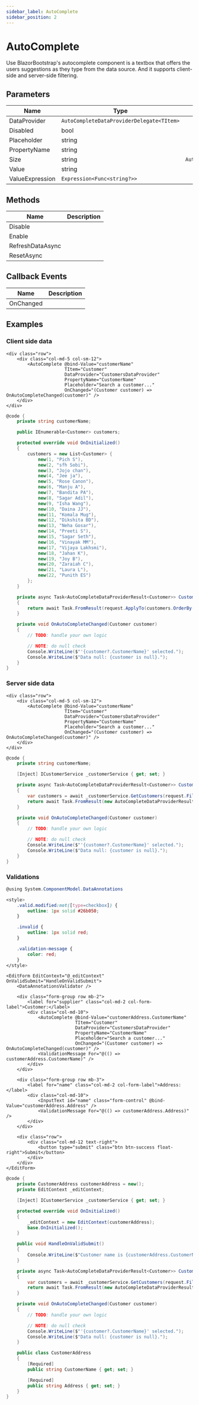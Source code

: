 ```yaml
---
sidebar_label: AutoComplete
sidebar_position: 2
---
```


# AutoComplete

Use BlazorBootstrap's autocomplete component is a textbox that offers the users suggestions as they type from the data source. And it supports client-side and server-side filtering.

## Parameters
| Name | Type | Descritpion | Required | Default |
|--|--|--|--|--|
| DataProvider | `AutoCompleteDataProviderDelegate<TItem>` | | | |
| Disabled | bool | | | |
| Placeholder | string | | | |
| PropertyName | string | | | |
| Size | string | `AutoCompleteSize` | | |
| Value | string | | | |
| ValueExpression | `Expression<Func<string?>>` | | | |

## Methods
| Name | Description |
|--|--|
| Disable | |
| Enable | |
| RefreshDataAsync | |
| ResetAsync | |

## Callback Events
| Name | Description |
|--|--|
| OnChanged | |


## Examples

### Client side data

```cshtml  showLineNumbers
<div class="row">
    <div class="col-md-5 col-sm-12">
        <AutoComplete @bind-Value="customerName"
                      TItem="Customer"
                      DataProvider="CustomersDataProvider"
                      PropertyName="CustomerName"
                      Placeholder="Search a customer..."
                      OnChanged="(Customer customer) => OnAutoCompleteChanged(customer)" />
    </div>
</div>
```
```cs  showLineNumbers
@code {
    private string customerName;

    public IEnumerable<Customer> customers;

    protected override void OnInitialized()
    {
        customers = new List<Customer> {
            new(1, "Pich S"),
            new(2, "sfh Sobi"),
            new(3, "Jojo chan"),
            new(4, "Jee ja"),
            new(5, "Rose Canon"),
            new(6, "Manju A"),
            new(7, "Bandita PA"),
            new(8, "Sagar Adil"),
            new(9, "Isha Wang"),
            new(10, "Daina JJ"),
            new(11, "Komala Mug"),
            new(12, "Dikshita BD"),
            new(13, "Neha Gosar"),
            new(14, "Preeti S"),
            new(15, "Sagar Seth"),
            new(16, "Vinayak MM"),
            new(17, "Vijaya Lakhsmi"),
            new(18, "Jahan K"),
            new(19, "Joy B"),
            new(20, "Zaraiah C"),
            new(21, "Laura L"),
            new(22, "Punith ES")
        };
    }

    private async Task<AutoCompleteDataProviderResult<Customer>> CustomersDataProvider(AutoCompleteDataProviderRequest<Customer> request)
    {
        return await Task.FromResult(request.ApplyTo(customers.OrderBy(customer => customer.CustomerName)));
    }

    private void OnAutoCompleteChanged(Customer customer)
    {
        // TODO: handle your own logic

        // NOTE: do null check
        Console.WriteLine($"'{customer?.CustomerName}' selected.");
        Console.WriteLine($"Data null: {customer is null}.");
    }
}
```

### Server side data

```cshtml showLineNumbers
<div class="row">
    <div class="col-md-5 col-sm-12">
        <AutoComplete @bind-Value="customerName"
                      TItem="Customer"
                      DataProvider="CustomersDataProvider"
                      PropertyName="CustomerName"
                      Placeholder="Search a customer..."
                      OnChanged="(Customer customer) => OnAutoCompleteChanged(customer)" />
    </div>
</div>
```
```cs showLineNumbers
@code {
    private string customerName;

    [Inject] ICustomerService _customerService { get; set; }

    private async Task<AutoCompleteDataProviderResult<Customer>> CustomersDataProvider(AutoCompleteDataProviderRequest<Customer> request)
    {
        var customers = await _customerService.GetCustomers(request.Filter); // API call
        return await Task.FromResult(new AutoCompleteDataProviderResult<Customer> { Data = customers, TotalCount = customers.Count() });
    }

    private void OnAutoCompleteChanged(Customer customer)
    {
        // TODO: handle your own logic

        // NOTE: do null check
        Console.WriteLine($"'{customer?.CustomerName}' selected.");
        Console.WriteLine($"Data null: {customer is null}.");
    }
}
```

### Validations

```cs showLineNumbers
@using System.ComponentModel.DataAnnotations
```

```css showLineNumbers
<style>
    .valid.modified:not([type=checkbox]) {
        outline: 1px solid #26b050;
    }

    .invalid {
        outline: 1px solid red;
    }

    .validation-message {
        color: red;
    }
</style>
```

```cshtml showLineNumbers
<EditForm EditContext="@_editContext" OnValidSubmit="HandleOnValidSubmit">
    <DataAnnotationsValidator />

    <div class="form-group row mb-2">
        <label for="supplier" class="col-md-2 col-form-label">Customer:</label>
        <div class="col-md-10">
            <AutoComplete @bind-Value="customerAddress.CustomerName"
                          TItem="Customer"
                          DataProvider="CustomersDataProvider"
                          PropertyName="CustomerName"
                          Placeholder="Search a customer..."
                          OnChanged="(Customer customer) => OnAutoCompleteChanged(customer)" />
            <ValidationMessage For="@(() => customerAddress.CustomerName)" />
        </div>
    </div>

    <div class="form-group row mb-3">
        <label for="name" class="col-md-2 col-form-label">Address:</label>
        <div class="col-md-10">
            <InputText id="name" class="form-control" @bind-Value="customerAddress.Address" />
            <ValidationMessage For="@(() => customerAddress.Address)" />
        </div>
    </div>

    <div class="row">
        <div class="col-md-12 text-right">
            <button type="submit" class="btn btn-success float-right">Submit</button>
        </div>
    </div>
</EditForm>
```

```cs showLineNumbers
@code {
    private CustomerAddress customerAddress = new();
    private EditContext _editContext;

    [Inject] ICustomerService _customerService { get; set; }

    protected override void OnInitialized()
    {
        _editContext = new EditContext(customerAddress);
        base.OnInitialized();
    }

    public void HandleOnValidSubmit()
    {
        Console.WriteLine($"Customer name is {customerAddress.CustomerName} and address is {customerAddress.Address}");
    }

    private async Task<AutoCompleteDataProviderResult<Customer>> CustomersDataProvider(AutoCompleteDataProviderRequest<Customer> request)
    {
        var customers = await _customerService.GetCustomers(request.Filter); // API call
        return await Task.FromResult(new AutoCompleteDataProviderResult<Customer> { Data = customers, TotalCount = customers.Count() });
    }

    private void OnAutoCompleteChanged(Customer customer)
    {
        // TODO: handle your own logic

        // NOTE: do null check
        Console.WriteLine($"'{customer?.CustomerName}' selected.");
        Console.WriteLine($"Data null: {customer is null}.");
    }

    public class CustomerAddress
    {
        [Required]
        public string CustomerName { get; set; }

        [Required]
        public string Address { get; set; }
    }
}
```